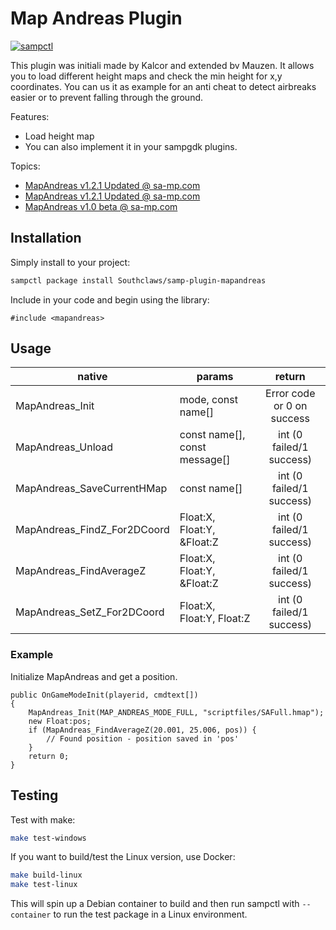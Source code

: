 # Map Andreas Plugin

[![sampctl](https://shields.southcla.ws/badge/sampctl-mapandreas-2f2f2f.svg?style=for-the-badge)](https://github.com/Southclaws/samp-plugin-mapandreas)

This plugin was initiali made by Kalcor and extended bv Mauzen. It allows you to
load different height maps and check the min height for x,y coordinates. You can
us it as example for an anti cheat to detect airbreaks easier or to prevent
falling through the ground.

Features:

* Load height map
* You can also implement it in your sampgdk plugins.

Topics:

* [MapAndreas v1.2.1 Updated @ sa-mp.com](http://forum.sa-mp.com/showthread.php?t=275492)
* [MapAndreas v1.2.1 Updated @ sa-mp.com](http://forum.sa-mp.com/showpost.php?p=3130004&postcount=153)
* [MapAndreas v1.0 beta @ sa-mp.com](http://forum.sa-mp.com/showthread.php?t=120013)

## Installation

Simply install to your project:

```bash
sampctl package install Southclaws/samp-plugin-mapandreas
```

Include in your code and begin using the library:

```pawn
#include <mapandreas>
```

## Usage

| native                      | params                        |           return           |
| --------------------------- | ----------------------------- | :------------------------: |
| MapAndreas_Init             | mode, const name[]            | Error code or 0 on success |
| MapAndreas_Unload           | const name[], const message[] |  int (0 failed/1 success)  |
| MapAndreas_SaveCurrentHMap  | const name[]                  |  int (0 failed/1 success)  |
| MapAndreas_FindZ_For2DCoord | Float:X, Float:Y, &Float:Z    |  int (0 failed/1 success)  |
| MapAndreas_FindAverageZ     | Float:X, Float:Y, &Float:Z    |  int (0 failed/1 success)  |
| MapAndreas_SetZ_For2DCoord  | Float:X, Float:Y, Float:Z     |  int (0 failed/1 success)  |

### Example

Initialize MapAndreas and get a position.

```pawn
public OnGameModeInit(playerid, cmdtext[])
{
    MapAndreas_Init(MAP_ANDREAS_MODE_FULL, "scriptfiles/SAFull.hmap");
    new Float:pos;
    if (MapAndreas_FindAverageZ(20.001, 25.006, pos)) {
        // Found position - position saved in 'pos'
    }
    return 0;
}
```

## Testing

Test with make:

```bash
make test-windows
```

If you want to build/test the Linux version, use Docker:

```bash
make build-linux
make test-linux
```

This will spin up a Debian container to build and then run sampctl with
`--container` to run the test package in a Linux environment.
